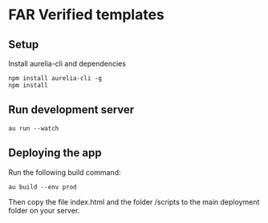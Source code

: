 # FAR Verified templates

## Setup

Install aurelia-cli and dependencies

```
npm install aurelia-cli -g
npm install
```

## Run development server

```
au run --watch
```

## Deploying the app

Run the following build command:

```
au build --env prod
```

Then copy the file index.html and the folder /scripts to the main deployment folder on your server.
